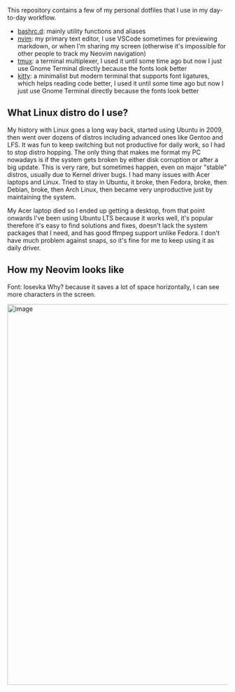 This repository contains a few of my personal dotfiles that I use in my day-to-day workflow.

- [bashrc.d](./bashrc.d): mainly utility functions and aliases
- [nvim](./nvim): my primary text editor, I use VSCode sometimes for previewing markdown, or when I'm sharing my screen (otherwise it's impossible for other people to track my Neovim navigation)
- [tmux](./tmux): a terminal multiplexer, I used it until some time ago but now I just use Gnome Terminal directly because the fonts look better
- [kitty](./kitty): a minimalist but modern terminal that supports font ligatures, which helps reading code better, I used it until some time ago but now I just use Gnome Terminal directly because the fonts look better

## What Linux distro do I use?

My history with Linux goes a long way back, started using Ubuntu in 2009, then went over dozens of distros including advanced ones like Gentoo and LFS. It was fun to keep switching but not productive for daily work, so I had to stop distro hopping.
The only thing that makes me format my PC nowadays is if the system gets broken by either disk corruption or after a big update. This is very rare, but sometimes happen, even on major "stable" distros, usually due to Kernel driver bugs. I had many issues with Acer laptops and Linux.
Tried to stay in Ubuntu, it broke, then Fedora, broke, then Debian, broke, then Arch Linux, then became very unproductive just by maintaining the system.

My Acer laptop died so I ended up getting a desktop, from that point onwards I've been using Ubuntu LTS because it works well, it's popular therefore it's easy to find solutions and fixes, doesn't lack the system packages that I need, and has good ffmpeg support unlike Fedora. I don't have much problem against snaps, so it's fine for me to keep using it as daily driver.

## How my Neovim looks like

Font: Iosevka
Why? because it saves a lot of space horizontally, I can see more characters in the screen.

<img width="1005" height="868" alt="image" src="https://github.com/user-attachments/assets/f3dd042f-897c-496f-a94c-a3fe0b0f3d7f" />
